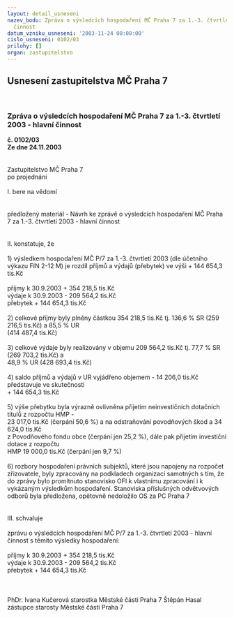 ```yaml
---
layout: detail_usneseni
nazev_bodu: Zpráva o výsledcích hospodaření MČ Praha 7 za 1.-3. čtvrtletí 2003 - hlavní
  činnost
datum_vzniku_usneseni: '2003-11-24 00:00:00'
cislo_usneseni: 0102/03
prilohy: []
organ: zastupitelstvo
---
```

<div id="ucUsn_pList" class="usn">
	<span><h2>Usnesení zastupitelstva MČ Praha 7 </h2>
<br></span><div class="standBody">
<span><h3>Zpráva o výsledcích hospodaření MČ Praha 7 za 1.-3. čtvrtletí 2003 - hlavní činnost</h3></span><div class="center">
		<strong>č. 0102/03</strong><br>
	</div>
<div class="center">
		<strong>Ze dne 24.11.2003</strong><br><br>
	</div>
<br>Zastupitelstvo MČ Praha 7<br>po projednání<br><br>I.	bere na vědomí<br><br> <br>předložený materiál - Návrh ke zprávě o výsledcích hospodaření MČ Praha 7 za 1.-3. čtvrtletí 2003 - hlavní  činnost<br><br><br>II.	konstatuje, že <br><br>1) výsledkem hospodaření MČ P/7 za 1.-3. čtvrtletí  2003 (dle účetního výkazu FIN 2-12 M) je rozdíl příjmů a výdajů (přebytek) ve výši 						                +  144 654,3 tis.Kč<br><br>příjmy k 30.9.2003   	+  354 218,5 tis.Kč<br>výdaje k 30.9.2003  	-   209 564,2 tis.Kč<br>přebytek  	+  144 654,3 tis.Kč<br><br>2) celkové příjmy byly plněny částkou 354 218,5 tis.Kč tj. 136,6 % SR (259 216,5 tis.Kč) a 85,5 % UR<br>(414 487,4 tis.Kč)<br><br>3) celkové výdaje byly realizovány v objemu 209 564,2 tis.Kč tj. 77,7 % SR (269 703,2 tis.Kč) a <br>48,9 % UR (428 693,4 tis.Kč)<br><br>4) saldo příjmů a výdajů v UR vyjádřeno objemem - 14 206,0 tis.Kč  představuje ve skutečnosti <br>+ 144 654,3 tis.Kč<br><br>5) výše přebytku byla výrazně ovlivněna přijetím neinvestičních dotačních titulů z rozpočtu HMP - <br>23 017,0 tis.Kč (čerpání 50,6 %) a na odstraňování povodňových škod  a 34 624,0 tis.Kč <br>z  Povodňového fondu obce (čerpání jen 25,2 %), dále pak přijetím investiční dotace z rozpočtu   <br>HMP 19 000,0 tis.Kč (čerpání jen 9,7 %)  <br><br>6) rozbory hospodaření právních subjektů, které jsou napojeny na rozpočet zřizovatele, byly zpracovány     na podkladech organizací samotných s tím, že do zprávy bylo promítnuto stanovisko OFI k vlastnímu zpracování i k vykázaným výsledkům hospodaření. Stanoviska příslušných odvětvových odborů byla předložena,  opětovně nedoložilo OS za  PC Praha 7<br><br><br>III.	schvaluje <br><br>zprávu o výsledcích hospodaření MČ P/7 za 1.-3. čtvrtletí 2003 - hlavní činnost s těmito výsledky hospodaření:<br><br>příjmy k 30.9.2003   	+  354 218,5 tis.Kč<br>výdaje k 30.9.2003  	-   209 564,2 tis.Kč<br>přebytek  	+  144 654,3 tis.Kč<br><br> <br>	<br>PhDr. Ivana Kučerová starostka Městské části Praha 7	 Štěpán Hasal zástupce starosty Městské části Praha 7<br>	<br><br>
</div>
</div>